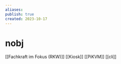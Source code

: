```yaml
---
aliases: 
publish: true
created: 2023-10-17
---
```

# nobj

[[Fachkraft im Fokus (RKW)]]
[[Kiosk]]
[[PiKVM]]
[[cli]]